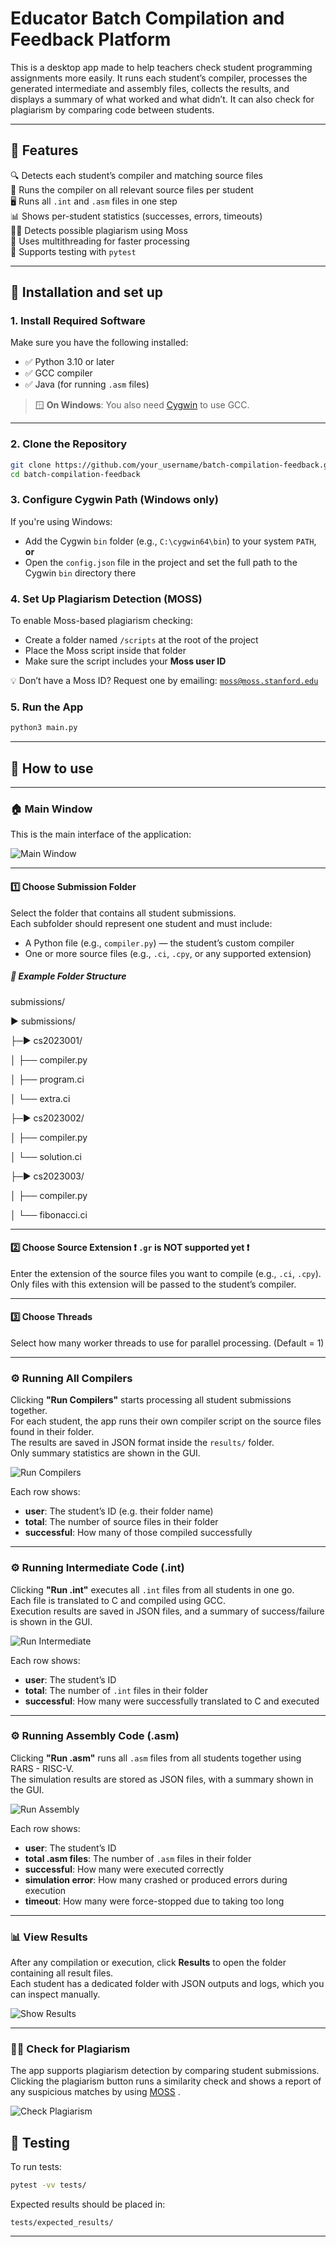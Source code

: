 # Educator Batch Compilation and Feedback Platform

This is a desktop app made to help teachers check student programming assignments more easily. It runs each student’s compiler, processes the generated intermediate and assembly files, collects the results, and displays a summary of what worked and what didn’t. It can also check for plagiarism by comparing code between students.


---

## 🧩 Features

🔍 Detects each student’s compiler and matching source files  
🧪 Runs the compiler on all relevant source files per student  
🖥️ Runs all `.int` and `.asm` files in one step  
📊 Shows per-student statistics (successes, errors, timeouts)  
🕵️‍♂️ Detects possible plagiarism using Moss  
🧵 Uses multithreading for faster processing  
🧪 Supports testing with `pytest`


---

## 🚀 Installation and set up

### 1. Install Required Software

Make sure you have the following installed:

- ✅ Python 3.10 or later  
- ✅ GCC compiler  
- ✅ Java (for running `.asm` files)

> 🪟 **On Windows**: You also need [Cygwin](https://www.cygwin.com/) to use GCC.  

---


### 2. Clone the Repository

```bash
git clone https://github.com/your_username/batch-compilation-feedback.git
cd batch-compilation-feedback
```

### 3. Configure Cygwin Path (Windows only)

If you're using Windows:

- Add the Cygwin `bin` folder (e.g., `C:\cygwin64\bin`) to your system `PATH`, **or**
- Open the `config.json` file in the project and set the full path to the Cygwin `bin` directory there


### 4.  Set Up Plagiarism Detection (MOSS)

To enable Moss-based plagiarism checking:

- Create a folder named `/scripts` at the root of the project  
- Place the Moss script inside that folder 
- Make sure the script includes your **Moss user ID**

💡 Don’t have a Moss ID? Request one by emailing: [`moss@moss.stanford.edu`](mailto:moss@moss.stanford.edu)


### 5. Run the App

```bash
python3 main.py
```

---

## 🔧 How to use


---

### 🏠 Main Window

This is the main interface of the application:

![Main Window](docs/base.png)

---

#### 1️⃣ Choose **Submission Folder**

Select the folder that contains all student submissions.  
Each subfolder should represent one student and must include:

- A Python file (e.g., `compiler.py`) — the student’s custom compiler  
- One or more source files (e.g., `.ci`, `.cpy`, or any supported extension)

##### 📂 Example Folder Structure


submissions/

▶ submissions/

├─▶ cs2023001/

│  ├── compiler.py

│  ├── program.ci

│  └── extra.ci

├─▶ cs2023002/

│  ├── compiler.py

│  └── solution.ci

├─▶ cs2023003/

│  ├── compiler.py

│  └── fibonacci.ci


---

#### 2️⃣ Choose **Source Extension**  ❗ `.gr` is NOT supported yet ❗

Enter the extension of the source files you want to compile (e.g., `.ci`, `.cpy`).  
Only files with this extension will be passed to the student’s compiler.

---

#### 3️⃣ Choose **Threads**

Select how many worker threads to use for parallel processing. (Default = 1)


---
### ⚙️ Running All Compilers

Clicking **"Run Compilers"** starts processing all student submissions together.  
For each student, the app runs their own compiler script on the source files found in their folder.  
The results are saved in JSON format inside the `results/` folder.  
Only summary statistics are shown in the GUI.

![Run Compilers](docs/run_compilers.png)

Each row shows:

- **user**: The student’s ID (e.g. their folder name)
- **total**: The number of source files in their folder
- **successful**: How many of those compiled successfully


 
---

### ⚙️ Running Intermediate Code (.int)

Clicking **"Run .int"** executes all `.int` files from all students in one go.  
Each file is translated to C and compiled using GCC.  
Execution results are saved in JSON files, and a summary of success/failure is shown in the GUI.


![Run Intermediate](docs/run_int.png) 

Each row shows:

- **user**: The student’s ID  
- **total**: The number of `.int` files in their folder  
- **successful**: How many were successfully translated to C and executed  

---

### ⚙️ Running Assembly Code (.asm)

Clicking **"Run .asm"** runs all `.asm` files from all students together using RARS - RISC-V.  
The simulation results are stored as JSON files, with a summary shown in the GUI.


![Run Assembly](docs/run_asm.png) 

Each row shows:

- **user**: The student’s ID  
- **total .asm files**: The number of `.asm` files in their folder  
- **successful**: How many were executed correctly  
- **simulation error**: How many crashed or produced errors during execution  
- **timeout**: How many were force-stopped due to taking too long  


---

### 📊 View Results

After any compilation or execution, click **Results** to open the folder containing all result files.  
Each student has a dedicated folder with JSON outputs and logs, which you can inspect manually.

![Show Results](docs/results.png)

---

### 🕵️‍♀️ Check for Plagiarism

The app supports plagiarism detection by comparing student submissions.  
Clicking the plagiarism button runs a similarity check and shows a report of any suspicious matches by using [MOSS](https://theory.stanford.edu/~aiken/moss/)
.

![Check Plagiarism](docs/plagiarism.png)


## 🧪 Testing

To run tests:

```bash
pytest -vv tests/
```

Expected results should be placed in:

```
tests/expected_results/
```

---

